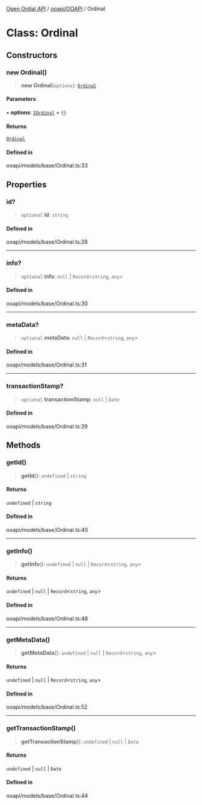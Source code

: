 [Open Ordial API](../../../README.md) / [ooapi/OOAPI](../README.md) / Ordinal

# Class: Ordinal

## Constructors

### new Ordinal()

> **new Ordinal**(`options`): [`Ordinal`](Ordinal.md)

#### Parameters

• **options**: [`IOrdinal`](../interfaces/IOrdinal.md) = `{}`

#### Returns

[`Ordinal`](Ordinal.md)

#### Defined in

ooapi/models/base/Ordinal.ts:33

## Properties

### id?

> `optional` **id**: `string`

#### Defined in

ooapi/models/base/Ordinal.ts:28

***

### info?

> `optional` **info**: `null` \| `Record`\<`string`, `any`\>

#### Defined in

ooapi/models/base/Ordinal.ts:30

***

### metaData?

> `optional` **metaData**: `null` \| `Record`\<`string`, `any`\>

#### Defined in

ooapi/models/base/Ordinal.ts:31

***

### transactionStamp?

> `optional` **transactionStamp**: `null` \| `Date`

#### Defined in

ooapi/models/base/Ordinal.ts:29

## Methods

### getId()

> **getId**(): `undefined` \| `string`

#### Returns

`undefined` \| `string`

#### Defined in

ooapi/models/base/Ordinal.ts:40

***

### getInfo()

> **getInfo**(): `undefined` \| `null` \| `Record`\<`string`, `any`\>

#### Returns

`undefined` \| `null` \| `Record`\<`string`, `any`\>

#### Defined in

ooapi/models/base/Ordinal.ts:48

***

### getMetaData()

> **getMetaData**(): `undefined` \| `null` \| `Record`\<`string`, `any`\>

#### Returns

`undefined` \| `null` \| `Record`\<`string`, `any`\>

#### Defined in

ooapi/models/base/Ordinal.ts:52

***

### getTransactionStamp()

> **getTransactionStamp**(): `undefined` \| `null` \| `Date`

#### Returns

`undefined` \| `null` \| `Date`

#### Defined in

ooapi/models/base/Ordinal.ts:44
